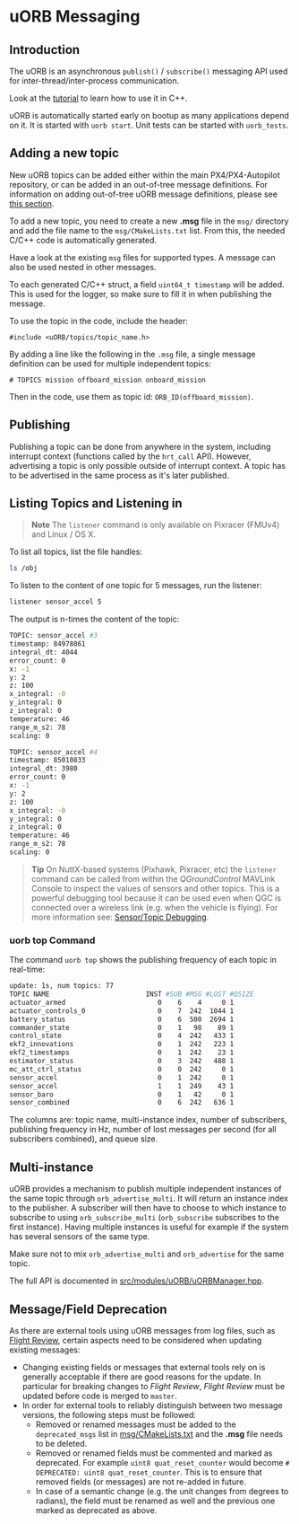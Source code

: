 # uORB Messaging

## Introduction

The uORB is an asynchronous `publish()` / `subscribe()` messaging API used for inter-thread/inter-process communication.

Look at the [tutorial](../modules/hello_sky.md) to learn how to use it in C++.

uORB is automatically started early on bootup as many applications depend on it. It is started with `uorb start`. Unit tests can be started with `uorb_tests`.

## Adding a new topic

New uORB topics can be added either within the main PX4/PX4-Autopilot repository, or can be added in an out-of-tree message definitions. For information on adding out-of-tree uORB message definitions, please see [this section](../advanced/out_of_tree_modules.md#uorb_message_definitions).

To add a new topic, you need to create a new **.msg** file in the `msg/` directory and add the file name to the `msg/CMakeLists.txt` list. From this, the needed C/C++ code is automatically generated.

Have a look at the existing `msg` files for supported types. A message can also be used nested in other messages.

To each generated C/C++ struct, a field `uint64_t timestamp` will be added. This is used for the logger, so make sure to fill it in when publishing the message.

To use the topic in the code, include the header:

```
#include <uORB/topics/topic_name.h>
```

By adding a line like the following in the `.msg` file, a single message definition can be used for multiple independent topics:

```
# TOPICS mission offboard_mission onboard_mission
```

Then in the code, use them as topic id: `ORB_ID(offboard_mission)`.


## Publishing

Publishing a topic can be done from anywhere in the system, including interrupt context (functions called by the `hrt_call` API). However, advertising a topic is only possible outside of interrupt context. A topic has to be advertised in the same process as it's later published.

## Listing Topics and Listening in

> **Note** The `listener` command is only available on Pixracer (FMUv4) and Linux / OS X.

To list all topics, list the file handles:

```sh
ls /obj
```

To listen to the content of one topic for 5 messages, run the listener:

```sh
listener sensor_accel 5
```

The output is n-times the content of the topic:

```sh
TOPIC: sensor_accel #3
timestamp: 84978861
integral_dt: 4044
error_count: 0
x: -1
y: 2
z: 100
x_integral: -0
y_integral: 0
z_integral: 0
temperature: 46
range_m_s2: 78
scaling: 0

TOPIC: sensor_accel #4
timestamp: 85010833
integral_dt: 3980
error_count: 0
x: -1
y: 2
z: 100
x_integral: -0
y_integral: 0
z_integral: 0
temperature: 46
range_m_s2: 78
scaling: 0
```

> **Tip** On NuttX-based systems (Pixhawk, Pixracer, etc) the `listener` command can be called from within the *QGroundControl* MAVLink Console to inspect the values of sensors and other topics. This is a powerful debugging tool because it can be used even when QGC is connected over a wireless link (e.g. when the vehicle is flying). For more information see: [Sensor/Topic Debugging](../debug/sensor_uorb_topic_debugging.md).


### uorb top Command

The command `uorb top` shows the publishing frequency of each topic in real-time:

```sh
update: 1s, num topics: 77
TOPIC NAME                        INST #SUB #MSG #LOST #QSIZE
actuator_armed                       0    6    4     0 1
actuator_controls_0                  0    7  242  1044 1
battery_status                       0    6  500  2694 1
commander_state                      0    1   98    89 1
control_state                        0    4  242   433 1
ekf2_innovations                     0    1  242   223 1
ekf2_timestamps                      0    1  242    23 1
estimator_status                     0    3  242   488 1
mc_att_ctrl_status                   0    0  242     0 1
sensor_accel                         0    1  242     0 1
sensor_accel                         1    1  249    43 1
sensor_baro                          0    1   42     0 1
sensor_combined                      0    6  242   636 1
```
The columns are: topic name, multi-instance index, number of subscribers, publishing frequency in Hz, number of lost messages per second (for all subscribers combined), and queue size.


## Multi-instance

uORB provides a mechanism to publish multiple independent instances of the same topic through `orb_advertise_multi`. It will return an instance index to the publisher. A subscriber will then have to choose to which instance to subscribe to using `orb_subscribe_multi` (`orb_subscribe` subscribes to the first instance). Having multiple instances is useful for example if the system has several sensors of the same type.

Make sure not to mix `orb_advertise_multi` and `orb_advertise` for the same topic.

The full API is documented in [src/modules/uORB/uORBManager.hpp](https://github.com/PX4/PX4-Autopilot/blob/master/src/modules/uORB/uORBManager.hpp).

<a id="deprecation"></a>

## Message/Field Deprecation
As there are external tools using uORB messages from log files, such as [Flight Review](https://github.com/PX4/flight_review), certain aspects need to be considered when updating existing messages:

- Changing existing fields or messages that external tools rely on is generally acceptable if there are good reasons for the update. In particular for breaking changes to *Flight Review*, *Flight Review* must be updated before code is merged to `master`.
- In order for external tools to reliably distinguish between two message versions, the following steps must be followed:
  - Removed or renamed messages must be added to the `deprecated_msgs` list in [msg/CMakeLists.txt](https://github.com/PX4/PX4-Autopilot/blob/master/msg/CMakeLists.txt#L157) and the **.msg** file needs to be deleted.
  - Removed or renamed fields must be commented and marked as deprecated. For example `uint8 quat_reset_counter` would become `# DEPRECATED: uint8 quat_reset_counter`. This is to ensure that removed fields (or messages) are not re-added in future.
  - In case of a semantic change (e.g. the unit changes from degrees to radians), the field must be renamed as well and the previous one marked as deprecated as above.

